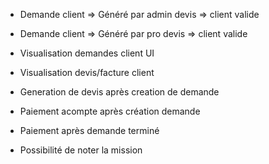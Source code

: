 - Demande client => Généré par admin devis => client valide
- Demande client => Généré par pro devis => client valide

- Visualisation demandes client UI
- Visualisation devis/facture client
- Generation de devis après creation de demande
- Paiement acompte après création demande
- Paiement après demande terminé
- Possibilité de noter la mission 

